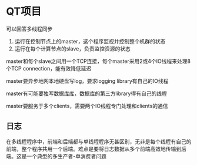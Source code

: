 

# QT项目

可以回答多线程同步

1. 运行在控制节点上的master，这个程序监视并控制整个机群的状态
2. 运行在每个计算节点的slave，负责监控资源的状态

master和每个slave之间用一个TCP连接，每个master采用2或4个IO线程来处理8个TCP connection，能有效降低延迟

master要异步地网本地硬盘写log，要求logging library有自己的IO线程

master有可能要独写数据库库，数据库的第三方library得有自己的线程

master要服务于多个clients，需要两个IO线程专门处理和clients的通信



## 日志

在多线程程序中，前端和后端都与单线程程序无甚区别，无非是每个线程有自己的前端，整个程序共用一个后端。难点是要将日志数据从多个前端高效地传输到后端。这是一个典型的多生产者-单消费者问题
